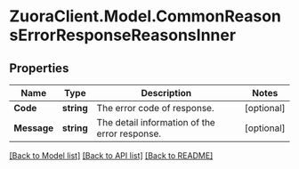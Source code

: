# ZuoraClient.Model.CommonReasonsErrorResponseReasonsInner

## Properties

Name | Type | Description | Notes
------------ | ------------- | ------------- | -------------
**Code** | **string** | The error code of response.  | [optional] 
**Message** | **string** | The detail information of the error response.  | [optional] 

[[Back to Model list]](../README.md#documentation-for-models) [[Back to API list]](../README.md#documentation-for-api-endpoints) [[Back to README]](../README.md)


